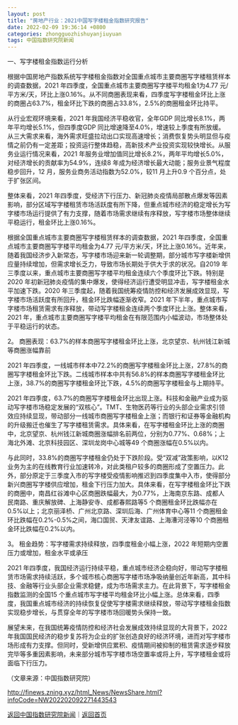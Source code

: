 ```yaml
---
layout: post
title: "房地产行业：2021中国写字楼租金指数研究报告"
date: 2022-02-09 19:36:14 +0800
categories: zhongguozhishuyanjiuyuan
tags: 中国指数研究院新闻
---
```

<p>一、写字楼租金指数运行分析</p>
 <p>根据中国房地产指数系统写字楼租金指数对全国重点城市主要商圈写字楼租赁样本的调查数据，2021 年四季度，全国重点城市主要商圈写字楼平均租金1为4.77 元/平方米/天，环比上涨0.16%。从不同商圈表现来看，四季度写字楼租金环比上涨的商圈占63.7%，租金环比下跌的商圈占33.8%，2.5%的商圈租金环比持平。</p>
 <p>从行业宏观环境来看，2021 年我国经济平稳收官，全年GDP 同比增长8.1%，两年平均增长5.1%，但四季度GDP 同比增速降至4.0%，增速较上季度有所放缓。从三大需求来看，海外需求旺盛拉动出口实现高速增长；消费恢复势头明显但与疫情之前仍有一定差距；投资运行整体趋稳，高新技术产业投资实现较快增长。从服务业运行情况来看，2021 年服务业增加值同比增长8.2%，两年平均增长5.0%，对经济增长的贡献率为54.9%，连续8 年成为经济增长最大动能；服务业景气程度稳步回升，12 月，服务业商务活动指数为52.0%，较11 月上升0.9 个百分点，处于扩张区间。</p>
 <p>整体来看，2021 年四季度，受经济下行压力、新冠肺炎疫情局部散点爆发等因素影响，部分区域写字楼租赁市场活跃度有所下降，但重点城市经济的稳定增长为写字楼市场运行提供了有力支撑，随着市场需求继续有序释放，写字楼市场整体继续平稳运行，租金环比上涨0.16%。</p>
 <p>根据全国重点城市主要商圈写字楼租赁样本的调查数据，2021 年四季度，全国重点城市主要商圈写字楼平均租金为4.77 元/平方米/天，环比上涨0.16%。近年来，随着我国经济步入新常态，写字楼市场迎来新一轮调整期，部分城市写字楼新增供应量持续增加，但需求增长乏力，导致市场长期处于供大于求的状况。自2019 年三季度以来，重点城市主要商圈写字楼平均租金连续六个季度环比下跌。特别是2020 年初新冠肺炎疫情的集中爆发，使得经济运行遭受明显冲击，写字楼租金水平加速下跌。2020 年三季度起，随着我国统筹疫情防控和经济发展成效显现，写字楼市场活跃度有所回升，租金环比跌幅逐渐收窄。2021 年下半年，重点城市写字楼市场租赁需求有序释放，带动写字楼租金连续两个季度环比上涨。整体来看，2021 年，重点城市主要商圈写字楼平均租金在有限范围内小幅波动，市场整体处于平稳运行的状态。</p>
 <p>2。 商圈表现：63.7%的样本商圈写字楼租金环比上涨，北京望京、杭州钱江新城等商圈涨幅靠前</p>
 <p>2021 年四季度，一线城市样本中72.2%的商圈写字楼租金环比上涨，27.8%的商圈写字楼租金环比下跌。二线城市样本中共有56.8%的样本商圈写字楼租金环比上涨，38.7%的商圈写字楼租金环比下跌，4.5%的商圈写字楼租金与上期持平。</p>
 <p>2021 年四季度，63.7%的商圈写字楼租金环比出现上涨。科技和金融产业成为驱动写字楼市场稳定发展的“双核心”。TMT、生物医药等行业的头部企业需求引领效应持续显现，带动部分一线城市商圈写字楼租金上涨；而银行和证券等金融机构的升级搬迁也催生了写字楼租赁需求。具体来看，在写字楼租金环比上涨的商圈中，北京望京、杭州钱江新城商圈涨幅排名前两位，分别为0.77%、0.68%；上海北外滩、北京科技园区、深圳龙岗中心城等49 个商圈涨幅在0.5%以内。</p>
 <p>与此同时，33.8%的商圈写字楼租金仍处于下跌阶段。受“双减”政策影响，以K12 业务为主的在线教育行业加速转冷，对此类租户较多的商圈形成了空置压力。此外，部分原定于三季度入市的写字楼受疫情影响推迟到四季度集中入市，使得部分新兴商圈写字楼供应增加，租金下行压力加大。具体来看，在写字楼租金环比下跌的商圈中，南昌红谷滩中心区商圈跌幅最大，为0.77%，上海南京东路、成都人民南路、重庆解放碑、上海静安寺、成都春熙路等5 个商圈租金环比跌幅亦在0.5%以上；北京丽泽桥、广州北京路、深圳后海、广州体育中心等11 个商圈租金环比跌幅在0.2%-0.5%之间，海口国贸、天津友谊路、上海漕河泾等10 个商圈租金环比跌幅在0.2%以内。</p>
 <p>3。 租金趋势：写字楼需求持续释放，四季度租金小幅上涨，2022 年短期内空置压力或增加，租金水平或承压</p>
 <p>2021 年四季度，我国经济运行持续平稳，重点城市经济企稳向好，带动写字楼租赁市场需求持续活跃，多个城市核心商圈写字楼市场净吸纳量创近年新高，其中科技、金融等行业头部企业需求稳健，成为市场需求主力。在此背景下，写字楼租金指数监测的全国15 个重点城市写字楼平均租金环比小幅上涨。总体来看，四季度，我国重点城市经济的持续恢复促使写字楼需求继续释放，带动写字楼租金指数实现稳步增长，与贯穿全年的写字楼市场回暖势头保持一致。</p>
 <p>展望未来，在我国统筹疫情防控和经济社会发展成效持续显现的大背景下，2022 年我国国民经济的稳步复苏将为企业的扩张创造良好的经济环境，进而对写字楼市场形成有力支撑。但同时，受新增供应累积、疫情期间被抑制的租赁需求逐步释放完毕等多重因素影响，未来部分城市写字楼市场空置率或将上升，写字楼租金或将面临下行压力。</p><p class="em_media">（文章来源：中国指数研究院）</p>

<http://finews.zning.xyz/html_News/NewsShare.html?infoCode=NW202202092271443543>

[返回中国指数研究院新闻](//finews.withounder.com/category/zhongguozhishuyanjiuyuan.html)｜[返回首页](//finews.withounder.com/)